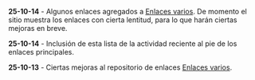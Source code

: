 **25-10-14** - Algunos enlaces agregados a [Enlaces varios](https://jucardus.github.io/enlaces). De momento el sitio muestra los enlaces con cierta lentitud, para lo que harán ciertas mejoras en breve.

**25-10-14** - Inclusión de esta lista de la actividad reciente al pie de los enlaces principales.

**25-10-13** - Ciertas mejoras al repositorio de enlaces [Enlaces varios](https://jucardus.github.io/enlaces).
